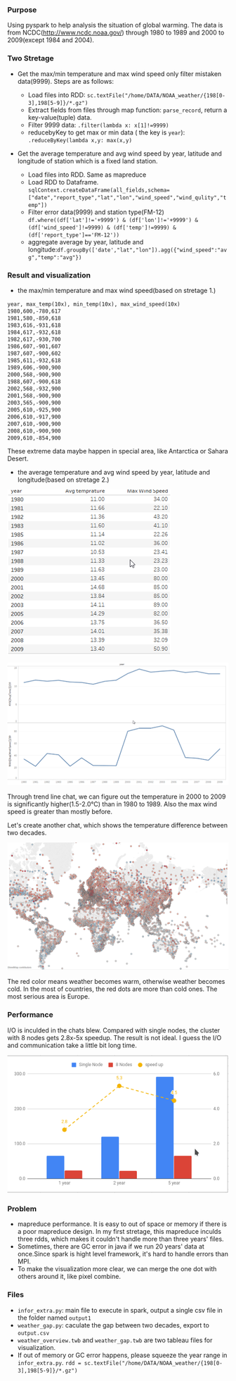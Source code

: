 ### Purpose
Using pyspark to help analysis the situation of global warming. The data is from NCDC(http://www.ncdc.noaa.gov/) through 1980 to 1989 and 2000 to 2009(except 1984 and 2004).

### Two Stretage
* Get the max/min temperature and max wind speed only filter mistaken data(9999). Steps are as follows:
  * Load files into RDD: `sc.textFile("/home/DATA/NOAA_weather/{198[0-3],198[5-9]}/*.gz")`
  * Extract fields from files through map function: `parse_record`, return a key-value(tuple) data.
  * Filter 9999 data: `.filter(lambda x: x[1]!=9999)`
  * reducebyKey to get max or min data ( the key is `year`): `.reduceByKey(lambda x,y: max(x,y)`
  
* Get the average temperature and avg wind speed by year, latitude and longitude of station which is a fixed land station.
  * Load files into RDD. Same as mapreduce
  * Load RDD to Dataframe. `sqlContext.createDataFrame(all_fields,schema=["date","report_type","lat","lon","wind_speed","wind_qulity","temp"])`
  * Filter error data(9999) and station type(FM-12) `df.where((df['lat']!='+9999') & (df['lon']!='+9999') & (df['wind_speed']!=9999) & (df['temp']!=9999) & (df['report_type']=='FM-12'))`
  * aggregate average by year, latitude and longitude:`df.groupBy(['date',"lat","lon"]).agg({"wind_speed":"avg","temp":"avg"})`


### Result and visualization
* the max/min temperature and max wind speed(based on stretage 1.)
```
year, max_temp(10x), min_temp(10x), max_wind_speed(10x)
1980,600,-780,617
1981,580,-850,618
1983,616,-931,618
1984,617,-932,618
1982,617,-930,700
1986,607,-901,607
1987,607,-900,602
1985,611,-932,618
1989,606,-900,900
2000,568,-900,900
1988,607,-900,618
2002,568,-932,900
2001,568,-900,900
2003,565,-900,900
2005,610,-925,900
2006,610,-917,900
2007,610,-900,900
2008,610,-900,900
2009,610,-854,900
```
These extreme data maybe happen in special area, like Antarctica or Sahara Desert.

* the average temperature and avg wind speed by year, latitude and longitude(based on stretage 2.)

![img](img/Screenshot_20181209_015445.png)

![img](img/Screenshot_20181209_015759.png)

Through trend line chat, we can figure out the temperature in 2000 to 2009 is significantly higher(1.5-2.0℃) than in 1980 to 1989. Also the max wind speed is greater than mostly before.

Let's create another chat, which shows the temperature difference between two decades.

![img](img/Screenshot_20181209_020241.png)

The red color means weather becomes warm, otherwise weather becomes cold. In the most of countries, the red dots are more than cold ones. The most serious area is Europe.

### Performance 
I/O is inculded in the chats blew. Compared with single nodes, the cluster with 8 nodes gets 2.8x-5x speedup. The result is not ideal. I guess the I/O and communication take a little bit long time.

![img](img/Screenshot_20181209_023921.png)

### Problem
* mapreduce performance. It is easy to out of space or memory if there is a poor mapreduce design. In my first stretage, this mapreduce inculds three rdds, which makes it couldn't handle more than three years' files.
* Sometimes, there are GC error in java if we run 20 years' data at once.Since spark is hight level framework, it's hard to handle errors than MPI.
* To make the visualization more clear, we can merge the one dot with others around it, like pixel combine.

### Files
* `infor_extra.py`: main file to execute in spark, output a single csv file in the folder named `output1`
* `weather_gap.py`: caculate the gap between two decades, export to `output.csv`
* `weather_overview.twb` and `weather_gap.twb` are two tableau files for visualization.
* If out of memory or GC error happens, please squeeze the year range in `infor_extra.py`. `rdd = sc.textFile("/home/DATA/NOAA_weather/{198[0-3],198[5-9]}/*.gz")`
